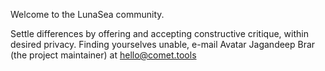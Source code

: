 Welcome to the LunaSea community.

Settle differences by offering and accepting constructive critique, within desired privacy.
Finding yourselves unable, e-mail Avatar Jagandeep Brar (the project maintainer) at hello@comet.tools

